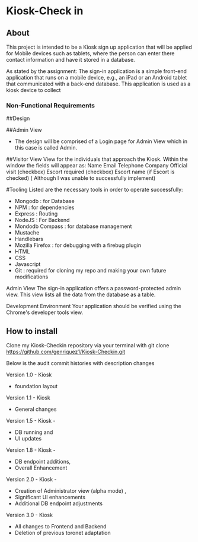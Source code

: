 # Kiosk-Check in

## About 
This project is intended to be a Kiosk sign up application that will be applied for Mobile devices such as tablets, where the person can enter there contact information and have it stored in a database.

As stated by the assignment: 
The sign-in application is a simple front-end application that runs on a mobile device, e.g., an iPad or an Android tablet that communicated with a back-end database. This application is used as a kiosk device to collect 


### Non-Functional Requirements

##Design 

##Admin View
- The design will be comprised of a Login page for Admin View which in this case is called Admin.


##Visitor View 
View for the individuals that approach the Kiosk. 
   Within the window the fields will appear as: 
   Name 
   Email
   Telephone
   Company
   Official visit (checkbox)
   Escort required (checkbox)
   Escort name (if Escort is checked)  ( Although I was unable to successfully implement)
    

#Tooling
 Listed are the necessary tools in order to operate successfully:
- Mongodb : for Database
- NPM : for dependencies
- Express : Routing
- NodeJS : For Backend
- Mondodb Compass : for database management
- Mustache
- Handlebars
- Mozilla Firefox : for debugging with a firebug plugin
- HTML
- CSS
- Javascript
- Git : required for cloning my repo and making your own future modifications


Admin View
The sign-in application offers a password-protected admin view. This view lists all the data from the database as a table.


Development Environment
Your application should be verified using the Chrome's developer tools view.



## How to install

Clone my Kiosk-Checkin repository via your terminal with
git clone https://github.com/genriquez1/Kiosk-Checkin.git









Below is the audit commit histories with description changes

Version 1.0 - Kiosk 
- foundation  layout

Version 1.1 - Kiosk
- General changes

Version 1.5 - Kiosk - 
- DB running and 
- UI updates

Version 1.8 - Kiosk - 
- DB endpoint additions, 
- Overall Enhancement

 Version 2.0 - Kiosk - 
 - Creation of Administrator view (alpha mode) , 
 - Significant UI enhancements  
 - Additional DB endpoint adjustments
 
 Version 3.0 - Kiosk  
 - All changes to Frontend and Backend 
 - Deletion of previous toronet adaptation


